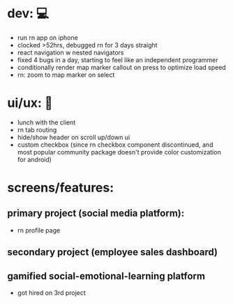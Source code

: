 # dev: 💻
- run rn app on iphone
- clocked >52hrs, debugged rn for 3 days straight
- react navigation w nested navigators
- fixed 4 bugs in a day, starting to feel like an independent programmer
- conditionally render map marker callout on press to optimize load speed
- rn: zoom to map marker on select

# ui/ux: 🎨
- lunch with the client
- rn tab routing
- hide/show header on scroll up/down ui
- custom checkbox (since rn checkbox component discontinued, and most popular community package doesn't provide color customization for android)

# screens/features: 

## primary project (social media platform): 
- rn profile page

## secondary project (employee sales dashboard)

## gamified social-emotional-learning platform
- got hired on 3rd project
